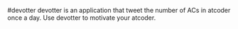 #devotter
devotter is an application that tweet the number of ACs in atcoder once a day. Use devotter to motivate your atcoder.
